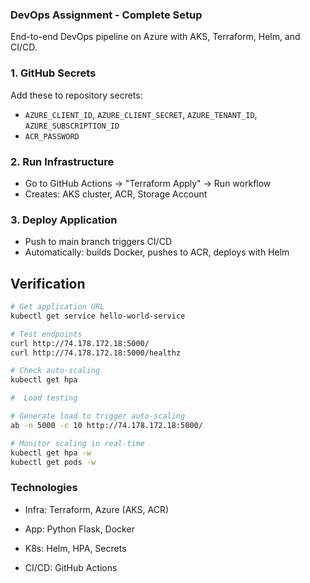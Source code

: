 ### DevOps Assignment - Complete Setup

End-to-end DevOps pipeline on Azure with AKS, Terraform, Helm, and CI/CD.


### 1. GitHub Secrets
Add these to repository secrets:
- `AZURE_CLIENT_ID`, `AZURE_CLIENT_SECRET`, `AZURE_TENANT_ID`, `AZURE_SUBSCRIPTION_ID`
- `ACR_PASSWORD`
### 2. Run Infrastructure
- Go to GitHub Actions → "Terraform Apply" → Run workflow
- Creates: AKS cluster, ACR, Storage Account

### 3. Deploy Application
- Push to main branch triggers CI/CD
- Automatically: builds Docker, pushes to ACR, deploys with Helm

##  Verification

```bash
# Get application URL
kubectl get service hello-world-service

# Test endpoints
curl http://74.178.172.18:5000/
curl http://74.178.172.18:5000/healthz

# Check auto-scaling
kubectl get hpa

#  Load testing

# Generate load to trigger auto-scaling
ab -n 5000 -c 10 http://74.178.172.18:5000/

# Monitor scaling in real-time
kubectl get hpa -w
kubectl get pods -w

```
### Technologies

- Infra: Terraform, Azure (AKS, ACR)

- App: Python Flask, Docker

- K8s: Helm, HPA, Secrets

- CI/CD: GitHub Actions

